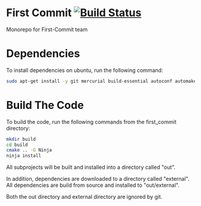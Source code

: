 # First Commit [![Build Status](https://travis-ci.org/First-Commit/first_commit.svg?branch=master)](https://travis-ci.org/First-Commit/first_commit)
Monorepo for First-Commit team

# Dependencies
To install dependencies on ubuntu, run the following command:

```bash
sudo apt-get install -y git mercurial build-essential autoconf automake libtool pkg-config unzip cmake ninja-build curl ruby-dev bison autopoint gettext
```

# Build The Code
To build the code, run the following commands from the first_commit directory:

```bash
mkdir build
cd build
cmake .. -G Ninja
ninja install
```

All subprojects will be built and installed into a directory called "out".

In addition, dependencies are downloaded to a directory called "external". All dependencies are build from source and installed to "out/external".

Both the out directory and external directory are ignored by git.
